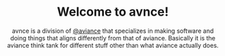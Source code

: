 <div align="center">
  <h1> Welcome to avnce!</h1>
  <p> avnce is a division of <a href='https://github.com/avianceapp'>@aviance</a> that specializes in making software and doing things that aligns differently from that of aviance. Basically it is the aviance think tank for different stuff other than what aviance actually does. </p>
</div>
